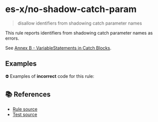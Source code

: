 # es-x/no-shadow-catch-param
> disallow identifiers from shadowing catch parameter names

This rule reports identifiers from shadowing catch parameter names as errors.

See [Annex B - VariableStatements in Catch Blocks](https://tc39.es/ecma262/multipage/additional-ecmascript-features-for-web-browsers.html#sec-variablestatements-in-catch-blocks).

## Examples

⛔ Examples of **incorrect** code for this rule:

<eslint-playground type="bad" code="/*eslint es-x/no-shadow-catch-param: error */
try {
} catch (e) {
    var e
}
" />

## 📚 References

- [Rule source](https://github.com/ota-meshi/eslint-plugin-es-x/blob/master/lib/rules/no-shadow-catch-param.js)
- [Test source](https://github.com/ota-meshi/eslint-plugin-es-x/blob/master/tests/lib/rules/no-shadow-catch-param.js)
